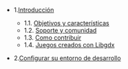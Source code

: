 - 1.[Introducción](01.0.md)
    - 1.1. [Objetivos y características](01.1.md)
    - 1.2. [Soporte y comunidad](01.2.md)
    - 1.3. [Como contribuir](01.3.md)
    - 1.4. [Juegos creados con Libgdx](01.4.md)

- 2.[Configurar su entorno de desarrollo](02.0.md)